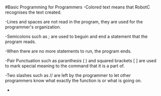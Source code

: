 #Basic Programming for Programmers
-Colored text means that RobotC recognises the text created.

-Lines and spaces are not read in the program, they are used for the programmer's organization.

-Semicolons such as ; are used to beguin and end a statement that the program reads.

-When there are no more statements to run, the program ends.

-Pair Punctuation such as paranthesis ( ) and squared brackets [ ] are used to mark special meaning to the command that it is a part of.

-Two slashes such as // are left by the programmer to let other programmers know what exactly the function is or what is going on.

-
